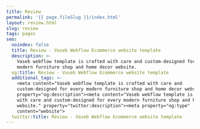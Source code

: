 ```yaml
---
title: Review
permalink: '{{ page.fileSlug }}/index.html'
layout: review.html
slug: review
tags: pages
seo:
  noindex: false
  title: Review - Vaseb Webflow Ecommerce website template
  description: >-
    Vaseb webflow template is crafted with care and custom-designed for every
    modern furniture shop and home decor website.
  og:title: Review - Vaseb Webflow Ecommerce website template
  additional_tags: >-
    <meta content="Vaseb webflow template is crafted with care and
    custom-designed for every modern furniture shop and home decor website."
    property="og:description"><meta content="Vaseb webflow template is crafted
    with care and custom-designed for every modern furniture shop and home decor
    website." property="twitter:description"><meta property="og:type"
    content="website">
  twitter:title: Review - Vaseb Webflow Ecommerce website template
---
```



